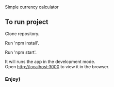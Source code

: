 Simple currency calculator

## To run project

Clone repository.

Run 'npm install'.

Run 'npm start'.

It will runs the app in the development mode.<br>
Open [http://localhost:3000](http://localhost:3000) to view it in the browser.

### Enjoy)

